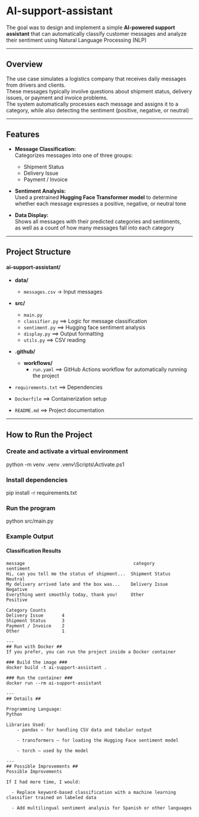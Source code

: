 # AI-support-assistant

The goal was to design and implement a simple **AI-powered support assistant** that can automatically classify customer messages and analyze their sentiment using Natural Language Processing (NLP)

---
## Overview ##

The use case simulates a logistics company that receives daily messages from drivers and clients.  
These messages typically involve questions about shipment status, delivery issues, or payment and invoice problems.  
The system automatically processes each message and assigns it to a category, while also detecting the sentiment (positive, negative, or neutral)

---
## Features ##

- **Message Classification:**  
  Categorizes messages into one of three groups:
  - Shipment Status
  - Delivery Issue
  - Payment / Invoice

- **Sentiment Analysis:**  
  Used a pretrained **Hugging Face Transformer model**   to determine whether each message expresses a positive, negative, or neutral tone

- **Data Display:**  
  Shows all messages with their predicted categories and sentiments,  
  as well as a count of how many messages fall into each category

---
## Project Structure ##

#### ai-support-assistant/ ####
- **data/**
  - `messages.csv` → Input messages

- **src/**
  - `main.py` 
  - `classifier.py` ==> Logic for message classification  
  - `sentiment.py` ==> Hugging face sentiment analysis  
  - `display.py` ==> Output formatting  
  - `utils.py` ==> CSV reading 

- **.github/**  
  - **workflows/** 
    - `run.yaml` ==> GitHub Actions workflow for automatically running the project

- `requirements.txt` ==> Dependencies  
- `Dockerfile` ==> Containerization setup  
- `README.md` ==> Project documentation

---
## How to Run the Project

### Create and activate a virtual environment ###

python -m venv .venv
.venv\Scripts\Activate.ps1


### Install dependencies ###

pip install -r requirements.txt


### Run the program ###

python src/main.py


### Example Output ###

#### Classification Results ####
```text
message                                         category           sentiment
Hi, can you tell me the status of shipment...  Shipment Status     Neutral
My delivery arrived late and the box was...    Delivery Issue      Negative
Everything went smoothly today, thank you!     Other               Positive

Category Counts
Delivery Issue       4
Shipment Status      3
Payment / Invoice    2
Other                1

---
## Run with Docker ##
If you prefer, you can run the project inside a Docker container

### Build the image ###
docker build -t ai-support-assistant .

### Run the container ###
docker run --rm ai-support-assistant

---
## Details ##

Programming Language: 
Python

Libraries Used:
    - pandas – for handling CSV data and tabular output

    - transformers – for loading the Hugging Face sentiment model
    
    - torch – used by the model

--- 
## Possible Improvements ##
Possible Improvements

If I had more time, I would:

  - Replace keyword-based classification with a machine learning classifier trained on labeled data

  - Add multilingual sentiment analysis for Spanish or other languages
